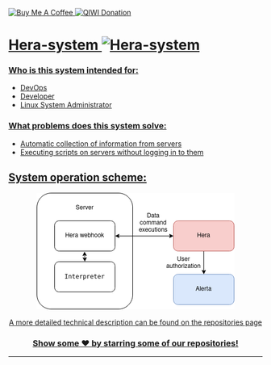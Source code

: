 <a href="https://www.buymeacoffee.com/oldtyt" target="_blank"><img src="https://www.buymeacoffee.com/assets/img/custom_images/orange_img.png" alt="Buy Me A Coffee" /> <a href="https://qiwi.com/n/OLDTYT" target="_blank"><img src="https://img.shields.io/static/v1?style=for-the-badge&message=QIWI&color=222222&logo=QIWI&logoColor=FF8C00&label=" alt="QIWI Donation" />
# Hera-system <img src="https://komarev.com/ghpvc/?username=Hera-system&label=Views&color=blue&style=plastic" alt="Hera-system" />

### Who is this system intended for:

* DevOps
* Developer
* Linux System Administrator

### What problems does this system solve:

* Automatic collection of information from servers
* Executing scripts on servers without logging in to them

## System operation scheme:

<div align="center">

![alt text](https://github.com/Hera-system/.github/blob/main/files/scheme.png)

A more detailed technical description can be found on the repositories page

</div>

<div align="center">

### Show some ❤️ by starring some of our repositories!

<hr>
